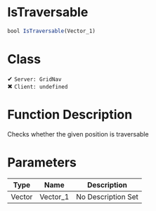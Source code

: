# IsTraversable
```js	
bool IsTraversable(Vector_1)
```
# Class
✔ `Server: GridNav`  
✖ `Client: undefined`  

# Function Description
Checks whether the given position is traversable
# Parameters
Type|Name|Description
--|--|--
Vector|Vector_1|No Description Set

